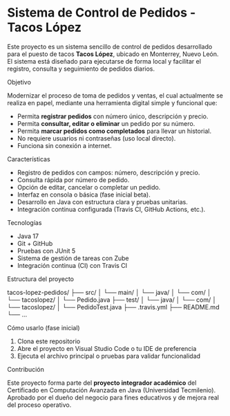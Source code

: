 # Sistema de Control de Pedidos - Tacos López 

Este proyecto es un sistema sencillo de control de pedidos desarrollado para el puesto de tacos **Tacos López**, ubicado en Monterrey, Nuevo León. El sistema está diseñado para ejecutarse de forma local y facilitar el registro, consulta y seguimiento de pedidos diarios.

Objetivo

Modernizar el proceso de toma de pedidos y ventas, el cual actualmente se realiza en papel, mediante una herramienta digital simple y funcional que:

- Permita **registrar pedidos** con número único, descripción y precio.
- Permita **consultar, editar o eliminar** un pedido por su número.
- Permita **marcar pedidos como completados** para llevar un historial.
- No requiere usuarios ni contraseñas (uso local directo).
- Funciona sin conexión a internet.

Características

- Registro de pedidos con campos: número, descripción y precio.
- Consulta rápida por número de pedido.
- Opción de editar, cancelar o completar un pedido.
- Interfaz en consola o básica (fase inicial beta).
- Desarrollo en Java con estructura clara y pruebas unitarias.
- Integración continua configurada (Travis CI, GitHub Actions, etc.).

Tecnologías

- Java 17
- Git + GitHub
- Pruebas con JUnit 5
- Sistema de gestión de tareas con Zube
- Integración continua (CI) con Travis CI

Estructura del proyecto

tacos-lopez-pedidos/
├── src/
│ └── main/
│ └── java/
│ └── com/
│ └── tacoslopez/
│ └── Pedido.java
├── test/
│ └── java/
│ └── com/
│ └── tacoslopez/
│ └── PedidoTest.java
├── .travis.yml
├── README.md
└── ...

Cómo usarlo (fase inicial)

1. Clona este repositorio
2. Abre el proyecto en Visual Studio Code o tu IDE de preferencia
3. Ejecuta el archivo principal o pruebas para validar funcionalidad

Contribución

Este proyecto forma parte del **proyecto integrador académico** del Certificado en Computación Avanzada en Java (Universidad Tecmilenio). Aprobado por el dueño del negocio para fines educativos y de mejora real del proceso operativo.
